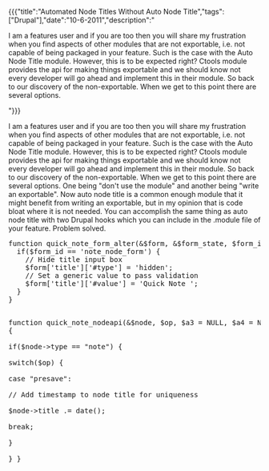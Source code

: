 {{{"title":"Automated Node Titles Without Auto Node Title","tags":["Drupal"],"date":"10-6-2011","description":"<p>I am a features user and if you are too then you will share my frustration when you find aspects of other modules that are not exportable, i.e. not capable of being packaged in your feature.  Such is the case with the Auto Node Title module.  However, this is to be expected right?  Ctools module provides the api for making things exportable and we should know not every developer will go ahead and implement this in their module.  So back to our discovery of the non-exportable.  When we get to this point there are several options.</p>"}}}

<p>I am a features user and if you are too then you will share my frustration when you find aspects of other modules that are not exportable, i.e. not capable of being packaged in your feature.  Such is the case with the Auto Node Title module.  However, this is to be expected right?  Ctools module provides the api for making things exportable and we should know not every developer will go ahead and implement this in their module.  So back to our discovery of the non-exportable.  When we get to this point there are several options.  One being "don't use the module" and another being "write an exportable".  Now auto node title is a common enough module that it might benefit from writing an exportable, but in my opinion that is code bloat where it is not needed.  You can accomplish the same thing as auto node title with two Drupal hooks which you can include in the .module file of your feature.  Problem solved.  
<pre>function quick_note_form_alter(&#38;$form, &#38;$form_state, $form_id){      
  if($form_id == 'note_node_form') {        
    // Hide title input box     
    $form['title']['#type'] = 'hidden';       
    // Set a generic value to pass validation     
    $form['title']['#value'] = 'Quick Note ';   
  } 
}  

function quick_note_nodeapi(&#38;$node, $op, $a3 = NULL, $a4 = NULL) {   
  if($node-&#62;type == "note") {     
    switch($op) {       
      case "presave":         
        // Add timestamp to node title for uniqueness         
        $node-&#62;title .= date();        
      break;     
      }   
  } 
}</pre></p>